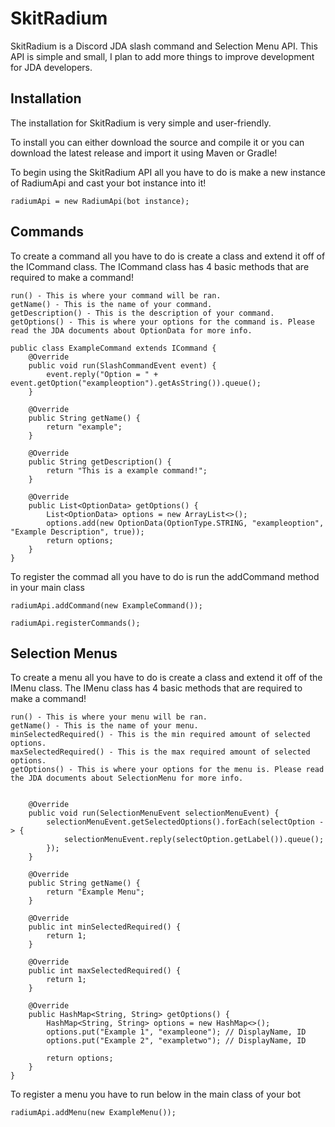 # SkitRadium

SkitRadium is a Discord JDA slash command and Selection Menu API. This API is simple and small, I plan to add more things to improve development for JDA developers. 

## Installation

The installation for SkitRadium is very simple and user-friendly.

To install you can either download the source and compile it or you can download the latest release and import it using Maven or Gradle!

To begin using the SkitRadium API all you have to do is make a new instance of RadiumApi and cast your bot instance into it!
```
radiumApi = new RadiumApi(bot instance);
```

## Commands

To create a command all you have to do is create a class and extend it off of the ICommand class.
The ICommand class has 4 basic methods that are required to make a command!
```
run() - This is where your command will be ran.
getName() - This is the name of your command.
getDescription() - This is the description of your command.
getOptions() - This is where your options for the command is. Please read the JDA documents about OptionData for more info.
```
```
public class ExampleCommand extends ICommand {
    @Override
    public void run(SlashCommandEvent event) {
        event.reply("Option = " + event.getOption("exampleoption").getAsString()).queue();
    }

    @Override
    public String getName() {
        return "example";
    }

    @Override
    public String getDescription() {
        return "This is a example command!";
    }

    @Override
    public List<OptionData> getOptions() {
        List<OptionData> options = new ArrayList<>();
        options.add(new OptionData(OptionType.STRING, "exampleoption", "Example Description", true));
        return options;
    }
}
```

To register the commad all you have to do is run the addCommand method in your main class
```
radiumApi.addCommand(new ExampleCommand());

radiumApi.registerCommands();
```



## Selection Menus
To create a menu all you have to do is create a class and extend it off of the IMenu class.
The IMenu class has 4 basic methods that are required to make a command!
```
run() - This is where your menu will be ran.
getName() - This is the name of your menu.
minSelectedRequired() - This is the min required amount of selected options.
maxSelectedRequired() - This is the max required amount of selected options.
getOptions() - This is where your options for the menu is. Please read the JDA documents about SelectionMenu for more info.
```
```public class ExampleMenu extends IMenu {

    @Override
    public void run(SelectionMenuEvent selectionMenuEvent) {
        selectionMenuEvent.getSelectedOptions().forEach(selectOption -> {
            selectionMenuEvent.reply(selectOption.getLabel()).queue();
        });
    }

    @Override
    public String getName() {
        return "Example Menu";
    }

    @Override
    public int minSelectedRequired() {
        return 1;
    }

    @Override
    public int maxSelectedRequired() {
        return 1;
    }

    @Override
    public HashMap<String, String> getOptions() {
        HashMap<String, String> options = new HashMap<>();
        options.put("Example 1", "exampleone"); // DisplayName, ID
        options.put("Example 2", "exampletwo"); // DisplayName, ID

        return options;
    }
}
```

To register a menu you have to run below in the main class of your bot
```
radiumApi.addMenu(new ExampleMenu());
```


